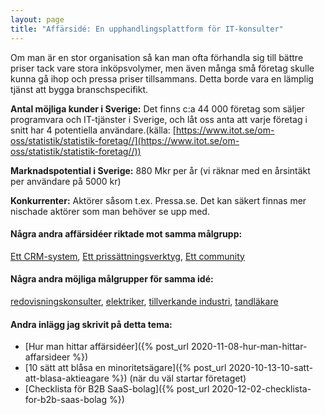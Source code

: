 ```yaml
---
layout: page
title: "Affärsidé: En upphandlingsplattform för IT-konsulter"
---
```

Om man är en stor organisation så kan man ofta förhandla sig till bättre priser tack vare stora inköpsvolymer, men även många små företag skulle kunna gå ihop och pressa priser tillsammans. Detta borde vara en lämplig tjänst att bygga branschspecifikt.

**Antal möjliga kunder i Sverige:** Det finns c:a 44 000 företag som säljer programvara och IT-tjänster i Sverige, och låt oss anta att varje företag i snitt har 4 potentiella användare.(källa: [https://www.itot.se/om-oss/statistik/statistik-foretag//](https://www.itot.se/om-oss/statistik/statistik-foretag//))

**Marknadspotential i Sverige:** 880 Mkr per år (vi räknar med en årsintäkt per användare på 5000 kr)

**Konkurrenter:** Aktörer såsom t.ex. Pressa.se. Det kan säkert finnas mer nischade aktörer som man behöver se upp med.

#### Några andra affärsidéer riktade mot samma målgrupp:
[Ett CRM-system](/affarsideer/ett-crm-system-for-it-konsulter/), [Ett prissättningsverktyg](/affarsideer/ett-prissattningsverktyg-for-it-konsulter/), [Ett community](/affarsideer/ett-community-for-it-konsulter/)


#### Några andra möjliga målgrupper för samma idé:
[redovisningskonsulter](/affarsideer/en-upphandlingsplattform-for-redovisningskonsulter/), [elektriker](/affarsideer/en-upphandlingsplattform-for-elektriker/), [tillverkande industri](/affarsideer/en-upphandlingsplattform-for-tillverkande-industri/), [tandläkare](/affarsideer/en-upphandlingsplattform-for-tandlakare/)

#### Andra inlägg jag skrivit på detta tema:
- [Hur man hittar affärsidéer]({% post_url 2020-11-08-hur-man-hittar-affarsideer %})
- [10 sätt att blåsa en minoritetsägare]({% post_url 2020-10-13-10-satt-att-blasa-aktieagare %}) (när du väl startar företaget)
- [Checklista för B2B SaaS-bolag]({% post_url 2020-12-02-checklista-for-b2b-saas-bolag %})

